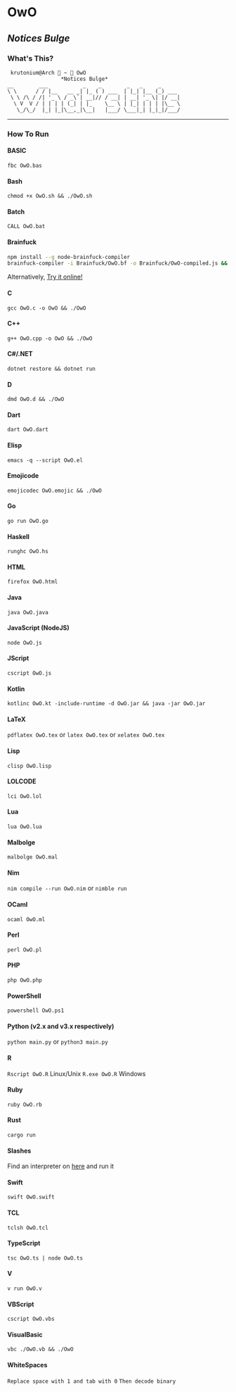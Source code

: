 # OwO

## _Notices Bulge_

### What's This?

```
 krutonium@Arch  ~  OwO
                 *Notices Bulge*
__        ___           _    _        _   _     _
\ \      / / |__   __ _| |_ ( ) ___  | |_| |__ (_) ___
 \ \ /\ / /| '_ \ / _\`| __|// / __| | __| '_ \| |/ __|
  \ V  V / | | | | (_| | |_    \__ \ | |_| | | | |\__ \
   \_/\_/  |_| |_|\__,_|\__|   |___/ \___|_| |_|_|/___/
```

---

### How To Run

#### BASIC
`fbc OwO.bas`

#### Bash
`chmod +x OwO.sh && ./OwO.sh`

#### Batch
`CALL OwO.bat`

#### Brainfuck
```bash
npm install --g node-brainfuck-compiler
brainfuck-compiler -i Brainfuck/OwO.bf -o Brainfuck/OwO-compiled.js && node Brainfuck/OwO-compiled.js
```
Alternatively, [Try it online!](https://tio.run/##vVRbCgIxDDxQaU4gvcjihwqCCH4Inn/dtmk6faS7i48i0s0k6eR5fp5uj@vrcp9ns5zJOsPncHRUHyOHrLVB2astN7vc/VXAdPi@ACRaUeA/47c3MeLNRIQhqjxR@EWeAXdAKr6QXLJPjEQElnpwqVHiKjACdSNA@hHEBKUklI5Ezq4aMDjQ5Ows6YhWkzLMFgAgbj0h3d4L4Ad7KTVJLbJ6yez@x/dbdPlO/t93cbDOcxOS2yde1jj71wqrybGmeQA1Da0bnJ8grGI2lwKwgjwgAW5gVr6bCXOJ1dJhymoV@YzNuNrlI1963VdpfJCmLQwgyg3BaF2lFsmZ/oLxNgNsxyYZJnavXJm4z713thFVWauGf2VQf7OFviXfENMk@S07qUlK7PhszpsR5Ngh393G48iEAe@ZRG/NTuEx5E5KvE0L0R/i7yCwR3IakPQ8vwE "brainfuck – Try It Online")

#### C
`gcc OwO.c -o OwO && ./OwO`

#### C++
`g++ OwO.cpp -o OwO && ./OwO`

#### C#/.NET
`dotnet restore && dotnet run`

#### D
`dmd OwO.d && ./OwO`

#### Dart
`dart OwO.dart`

#### Elisp
`emacs -q --script OwO.el`

#### Emojicode
`emojicodec OwO.emojic && ./OwO`

#### Go
`go run OwO.go`

#### Haskell
`runghc OwO.hs`

#### HTML
`firefox OwO.html`

#### Java
`java OwO.java`

#### JavaScript (NodeJS)
`node OwO.js`

#### JScript
`cscript OwO.js`

#### Kotlin
`kotlinc OwO.kt -include-runtime -d OwO.jar && java -jar OwO.jar`

#### LaTeX
`pdflatex OwO.tex` or `latex OwO.tex` or `xelatex OwO.tex`

#### Lisp
`clisp OwO.lisp`

#### LOLCODE
`lci OwO.lol`

#### Lua
`lua OwO.lua`

#### Malbolge
`malbolge OwO.mal`

#### Nim
`nim compile --run OwO.nim` or `nimble run`

#### OCaml
`ocaml OwO.ml`

#### Perl
`perl OwO.pl`

#### PHP
`php OwO.php`

#### PowerShell
`powershell OwO.ps1`

#### Python (v2.x and v3.x respectively)
`python main.py` or `python3 main.py`

#### R
`Rscript OwO.R` Linux/Unix
`R.exe OwO.R` Windows

#### Ruby
`ruby OwO.rb`

#### Rust
`cargo run`

#### Slashes
Find an interpreter on [here](https://codegolf.stackexchange.com/questions/37014/interpret-pronounced-slashes) and run it

#### Swift
`swift OwO.swift`

#### TCL
`tclsh OwO.tcl`

#### TypeScript
`tsc OwO.ts | node OwO.ts`

#### V
`v run OwO.v`

#### VBScript
`cscript OwO.vbs`

#### VisualBasic
`vbc ./OwO.vb && ./OwO`

#### WhiteSpaces
`Replace space with 1 and tab with 0`
`Then decode binary`
